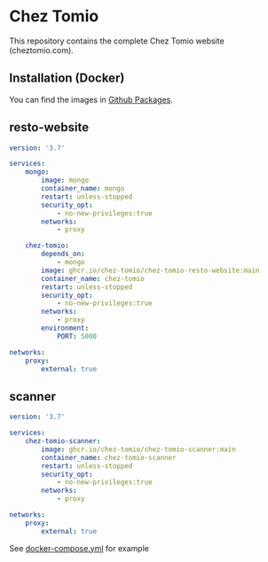# Chez Tomio

This repository contains the complete Chez Tomio website (cheztomio.com).

## Installation (Docker)

You can find the images in [Github Packages](https://github.com/orgs/Chez-Tomio/packages?repo_name=Chez-Tomio).

## resto-website

```yaml
version: '3.7'

services:
    mongo:
        image: mongo
        container_name: mongo
        restart: unless-stopped
        security_opt:
            - no-new-privileges:true
        networks:
            - proxy

    chez-tomio:
        depends_on:
            - mongo
        image: ghcr.io/chez-tomio/chez-tomio-resto-website:main
        container_name: chez-tomio
        restart: unless-stopped
        security_opt:
            - no-new-privileges:true
        networks:
            - proxy
        environment:
            PORT: 5000

networks:
    proxy:
        external: true
```

## scanner

```yaml
version: '3.7'

services:
    chez-tomio-scanner:
        image: ghcr.io/chez-tomio/chez-tomio-scanner:main
        container_name: chez-tomio-scanner
        restart: unless-stopped
        security_opt:
            - no-new-privileges:true
        networks:
            - proxy

networks:
    proxy:
        external: true
```

See [docker-compose.yml](https://github.com/Chez-Tomio/Chez-Tomio/blob/main/docker-compose.yml) for example
